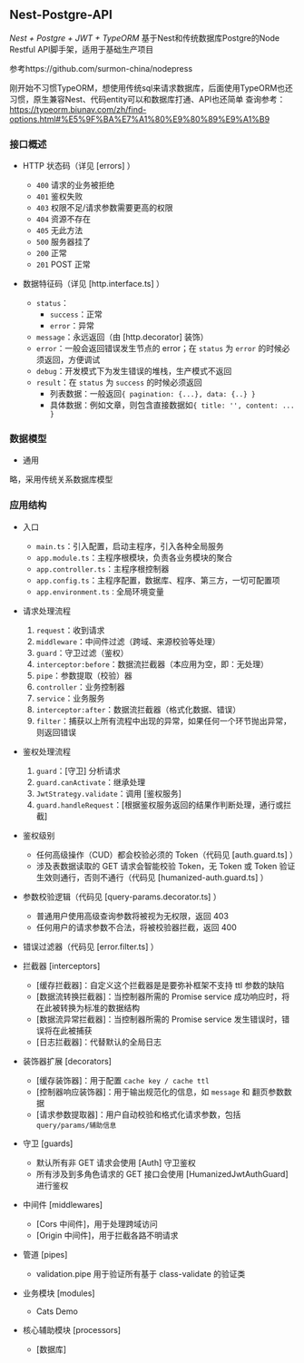 ## Nest-Postgre-API

*Nest + Postgre + JWT + TypeORM* 基于Nest和传统数据库Postgre的Node Restful API脚手架，适用于基础生产项目

参考https://github.com/surmon-china/nodepress

刚开始不习惯TypeORM，想使用传统sql来请求数据库，后面使用TypeORM也还习惯，原生兼容Nest、代码entity可以和数据库打通、API也还简单
查询参考：https://typeorm.biunav.com/zh/find-options.html#%E5%9F%BA%E7%A1%80%E9%80%89%E9%A1%B9
### 接口概述

- HTTP 状态码（详见 [errors] ）

  - `400` 请求的业务被拒绝
  - `401` 鉴权失败
  - `403` 权限不足/请求参数需要更高的权限
  - `404` 资源不存在
  - `405` 无此方法
  - `500` 服务器挂了
  - `200` 正常
  - `201` POST 正常

- 数据特征码（详见 [http.interface.ts] ）
  - `status`：
    - `success`：正常
    - `error`：异常
  - `message`：永远返回（由 [http.decorator] 装饰）
  - `error`：一般会返回错误发生节点的 error；在 `status` 为 `error` 的时候必须返回，方便调试
  - `debug`：开发模式下为发生错误的堆栈，生产模式不返回
  - `result`：在 `status` 为 `success` 的时候必须返回
    - 列表数据：一般返回`{ pagination: {...}, data: {..} }`
    - 具体数据：例如文章，则包含直接数据如`{ title: '', content: ... }`

### 数据模型

- 通用

略，采用传统关系数据库模型

### 应用结构

- 入口

  - `main.ts`：引入配置，启动主程序，引入各种全局服务
  - `app.module.ts`：主程序根模块，负责各业务模块的聚合
  - `app.controller.ts`：主程序根控制器
  - `app.config.ts`：主程序配置，数据库、程序、第三方，一切可配置项
  - `app.environment.ts：`全局环境变量

- 请求处理流程

  1. `request`：收到请求
  2. `middleware`：中间件过滤（跨域、来源校验等处理）
  3. `guard`：守卫过滤（鉴权）
  4. `interceptor:before`：数据流拦截器（本应用为空，即：无处理）
  5. `pipe`：参数提取（校验）器
  6. `controller`：业务控制器
  7. `service`：业务服务
  8. `interceptor:after`：数据流拦截器（格式化数据、错误）
  9. `filter`：捕获以上所有流程中出现的异常，如果任何一个环节抛出异常，则返回错误

- 鉴权处理流程

  1. `guard`：[守卫] 分析请求
  2. `guard.canActivate`：继承处理
  3. `JwtStrategy.validate`：调用 [鉴权服务]
  4. `guard.handleRequest`：[根据鉴权服务返回的结果作判断处理，通行或拦截]

- 鉴权级别

  - 任何高级操作（CUD）都会校验必须的 Token（代码见 [auth.guard.ts] ）
  - 涉及表数据读取的 GET 请求会智能校验 Token，无 Token 或 Token 验证生效则通行，否则不通行（代码见 [humanized-auth.guard.ts] ）

- 参数校验逻辑（代码见 [query-params.decorator.ts] ）

  - 普通用户使用高级查询参数将被视为无权限，返回 403
  - 任何用户的请求参数不合法，将被校验器拦截，返回 400

- 错误过滤器（代码见 [error.filter.ts] ）

- 拦截器 [interceptors]

  - [缓存拦截器]：自定义这个拦截器是是要弥补框架不支持 ttl 参数的缺陷
  - [数据流转换拦截器]：当控制器所需的 Promise service 成功响应时，将在此被转换为标准的数据结构
  - [数据流异常拦截器]：当控制器所需的 Promise service 发生错误时，错误将在此被捕获
  - [日志拦截器]：代替默认的全局日志

- 装饰器扩展 [decorators]

  - [缓存装饰器]：用于配置 `cache key / cache ttl`
  - [控制器响应装饰器]：用于输出规范化的信息，如 `message` 和 翻页参数数据
  - [请求参数提取器]：用户自动校验和格式化请求参数，包括 `query/params/辅助信息`

- 守卫 [guards]

  - 默认所有非 GET 请求会使用 [Auth] 守卫鉴权
  - 所有涉及到多角色请求的 GET 接口会使用 [HumanizedJwtAuthGuard] 进行鉴权

- 中间件 [middlewares]

  - [Cors 中间件]，用于处理跨域访问
  - [Origin 中间件]，用于拦截各路不明请求

- 管道 [pipes]

  - validation.pipe 用于验证所有基于 class-validate 的验证类

- 业务模块 [modules]

  - Cats Demo

- 核心辅助模块 [processors]
  - [数据库]
    <!-- - 连接数据库和异常自动重试
  - [缓存 / Redis]
    - 基本的缓存数据 Set、Get
    - 扩展的 [Promise 工作模式](https://github.com/surmon-china/nodepress/blob/main/src/processors/cache/cache.service.ts#L99)（双向同步/被动更新）
    - 扩展的 [Interval 工作模式](https://github.com/surmon-china/nodepress/blob/main/src/processors/cache/cache.service.ts#L138)（超时更新/定时更新）
  - [辅助 / Helper](https://github.com/surmon-china/nodepress/blob/main/src/processors/helper)
    - [搜索引擎实时更新服务](https://github.com/surmon-china/nodepress/blob/main/src/processors/helper/helper.service.seo.ts)：根据入参主动提交搜索引擎收录，支持百度、Google 服务；分别会在动态数据 进行 CUD 的时候调用对应方法
    - [评论过滤服务](https://github.com/surmon-china/nodepress/blob/main/src/processors/helper/helper.service.akismet.ts)：使用 akismet 过滤 spam；暴露三个方法：校验 spam、提交 spam、提交 ham
    - [邮件服务](https://github.com/surmon-china/nodepress/blob/main/src/processors/helper/helper.service.email.ts)：根据入参发送邮件；程序启动时会自动校验客户端有效性，校验成功则根据入参发送邮件
    - [IP 地理查询服务](https://github.com/surmon-china/nodepress/blob/main/src/processors/helper/helper.service.ip.ts)：根据入参查询 IP 物理位置；控制器内优先使用阿里云 IP 查询服务，当服务无效，~~使用本地 GEO 库查询~~，使用 ip.cn 等备用方案
    - [第三方云存储服务](https://github.com/surmon-china/nodepress/blob/main/src/processors/helper/helper.service.oss.ts)：生成云存储上传 Token（目前服务为 Aliyun OSS），后期可以添加 SDK 的更多支持，比如管理文件
    - Google 证书（鉴权）服务：用于生成各 Google 应用的服务端证书 -->


#### Google Indexing API

- [完整的配置流程文档](https://developers.google.com/search/apis/indexing-api/v3/quickstart)
- 「 统计用户的所有者角色 」添加页面 [在这里](https://www.google.com/webmains/verification/details?hl=zh-CN&domain=<xxx.com>)，而非 [新版的](https://search.google.com/search-console/users?resource_id=<xxx.com>)

#### Google Auth

- OAuth 2.0 客户端 ID、服务帐号密钥 都是 OAuth 授权类型
- [Auth 申请及管理页面](https://console.developers.google.com/apis/credentials)

#### Google Analytics Embed API

- [完整文档](https://developers.google.com/analytics/devguides/reporting/embed/v1/)
- [完整示例](https://ga-dev-tools.appspot.com/embed-api/)
- [服务端签发 token 鉴权示例](https://ga-dev-tools.appspot.com/embed-api/server-side-authorization/)
- [客户端 API 文档](https://developers.google.com/analytics/devguides/reporting/embed/v1/core-methods-reference)
- [将服务账户添加为 GA 的数据阅读者操作页面](https://marketingplatform.google.com/home/accounts)

## Development Setup

```bash
# 安装
$ yarn

# 开发
$ yarn start:dev

# 测试
$ yarn lint
$ yarn test
$ yarn test:e2e
$ yarn test:cov
$ yarn test:watch

# 构建
$ yarn build

# 生产环境运行
$ yarn start:prod

# 更新 GEO IP 库数据
$ yarn update-geo-db
```
